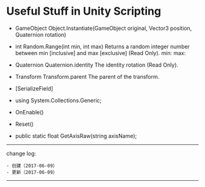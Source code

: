 # Useful Stuff in Unity Scripting

* GameObject Object.Instantiate<GameObject>(GameObject original, Vector3 position, Quaternion rotation)

* int Random.Range(int min, int max)
Returns a random integer number between min [inclusive] and max [exclusive] (Read Only). min: max:

* Quaternion Quaternion.identity
The identity rotation (Read Only).

* Transform Transform.parent
The parent of the transform.

* [SerializeField]

* using System.Collections.Generic;

* OnEnable()

* Reset()

* public static float GetAxisRaw(string axisName);

---

change log: 

	- 创建（2017-06-09）
	- 更新（2017-06-09）

---

